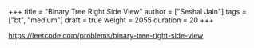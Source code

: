 +++
title = "Binary Tree Right Side View"
author = ["Seshal Jain"]
tags = ["bt", "medium"]
draft = true
weight = 2055
duration = 20
+++

<https://leetcode.com/problems/binary-tree-right-side-view>
